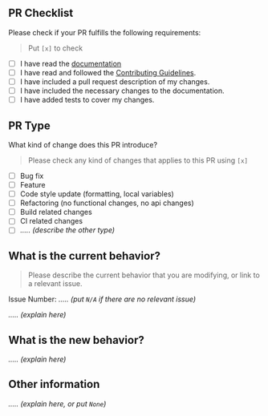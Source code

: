 ## PR Checklist

Please check if your PR fulfills the following requirements:

> Put `[x]` to check

- [ ] I have read the [documentation](../README.md)
- [ ] I have read and followed the [Contributing Guidelines](../CONTRIBUTING.md).
- [ ] I have included a pull request description of my changes.
- [ ] I have included the necessary changes to the documentation.
- [ ] I have added tests to cover my changes.

## PR Type

What kind of change does this PR introduce?

> Please check any kind of changes that applies to this PR using `[x]`

- [ ] Bug fix
- [ ] Feature
- [ ] Code style update (formatting, local variables)
- [ ] Refactoring (no functional changes, no api changes)
- [ ] Build related changes
- [ ] CI related changes
- [ ] *..... (describe the other type)*

## What is the current behavior?

> Please describe the current behavior that you are modifying, or link to a relevant issue.

Issue Number: *..... (put `N/A` if there are no relevant issue)*

*..... (explain here)*

## What is the new behavior?

*..... (explain here)*

## Other information

*..... (explain here, or put `None`)*
